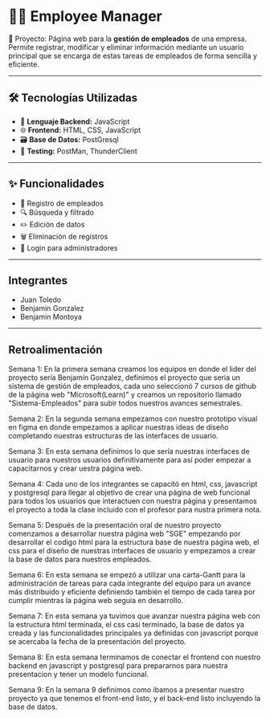 # 👨‍💼 Employee Manager

📂 Proyecto: Página web para la **gestión de empleados** de una empresa.  
Permite registrar, modificar y eliminar información mediante un usuario principal que se encarga de estas tareas de empleados de forma sencilla y eficiente.

---

## 🛠️ Tecnologías Utilizadas

- 🧠 **Lenguaje Backend:** JavaScript
- 🌐 **Frontend:** HTML, CSS, JavaScript
- 🗃️ **Base de Datos:** PostGresql 
- 🧪 **Testing:** PostMan, ThunderClient

---

## ✨ Funcionalidades

- 👤 Registro de empleados
- 🔍 Búsqueda y filtrado
- ✏️ Edición de datos
- 🗑️ Eliminación de registros
- 🔐 Login para administradores

---

## Integrantes

- Juan Toledo
- Benjamin Gonzalez
- Benjamin Montoya


---

## Retroalimentación

Semana 1:
En la primera semana creamos los equipos en donde el lider del proyecto sería Benjamín Gonzalez, definimos el proyecto que seria un sistema
de gestión de empleados, cada uno seleccionó 7 cursos de github de la página web "Microsoft(Learn)" y creamos un repositorio llamado "Sistema-Empleados" para subir todos nuestros avances semestrales.

Semana 2:
En la segunda semana empezamos con nuestro prototipo visual en figma en donde empezamos a aplicar nuestras ideas de diseño completando nuestras estructuras de las interfaces de usuario.

Semana 3:
En esta semana definimos lo que sería nuestras interfaces de usuario para nuestros usuarios definitivamente para así poder empezar a capacitarnos y crear uestra página web.

Semana 4:
Cada uno de los integrantes se capacitó en html, css, javascript y postgresql para llegar al objetivo de crear una página de web funcional para todos los usuarios que interactuen con nuestra página y presentamos el proyecto a toda la clase incluido con el profesor para nustra primera nota.

Semana 5:
Después de la presentación oral de nuestro proyecto comenzamos a desarrollar nuestra página web "SGE" empezando por desarrollar el codigo html para la estructura base de nuestra página web, el css para el diseño de nuestras interfaces de usuario y empezamos a crear la base de datos para nuestros empleados.

Semana 6:
En esta semana se empezó a utilizar una carta-Gantt para la administración de tareas para cada integrante del equipo para un avance más distribuido y eficiente definiendo también el tiempo de cada tarea por cumplir mientras la página web seguia en desarrollo.

Semana 7:
En esta semana ya tuvimos que avanzar nuestra página web con la estructura html terminada, el css casi terminado, la base de datos ya creada y las funcionalidades principales ya definidas con javascript porque se acercaba la fecha de la presentación del proyecto.

Semana 8:
En esta semana terminamos de conectar el frontend con nuestro backend en javascript y postgresql para prepararnos para nuestra presentacion y tener un modelo funcional.

Semana 9:
En la semana 9 definimos como ibamos a presentar nuestro proyecto ya que tenemos el front-end listo, y el back-end listo incluyendo la base de datos.



